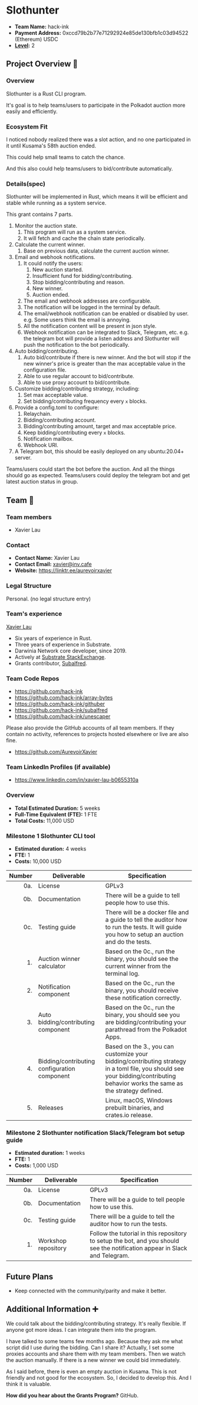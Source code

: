 # Slothunter

- **Team Name:** hack-ink
- **Payment Address:** 0xccd79b2b77e71292924e85de130bfb1c03d94522 (Ethereum) USDC
- **[Level](https://github.com/w3f/Grants-Program/tree/master#level_slider-levels):** 2

## Project Overview :page_facing_up:

### Overview

Slothunter is a Rust CLI program.

It's goal is to help teams/users to participate in the Polkadot auction more easily and efficiently.

### Ecosystem Fit

I noticed nobody realized there was a slot action, and no one participated in it until Kusama's 58th auction ended.

This could help small teams to catch the chance.

And this also could help teams/users to bid/contribute automatically.

### Details(spec)

Slothunter will be implemented in Rust, which means it will be efficient and stable while running as a system service.

This grant contains 7 parts.

1. Monitor the auction state.
   1. This program will run as a system service.
   2. It will fetch and cache the chain state periodically.
2. Calculate the current winner.
   1. Base on previous data, calculate the current auction winner.
3. Email and webhook notifications.
   1. It could notify the users:
      1. New auction started.
      2. Insufficient fund for bidding/contributing.
      3. Stop bidding/contributing and reason.
      4. New winner.
      5. Auction ended.
   2. The email and webhook addresses are configurable.
   3. The notification will be logged in the terminal by default.
   4. The email/webhook notification can be enabled or disabled by user. e.g. Some users think the email is annoying.
   5. All the notification content will be present in json style.
   6. Webhook notification can be integrated to Slack, Telegram, etc. e.g. the telegram bot will provide a listen address and Slothunter will push the notification to the bot periodically.
4. Auto bidding/contributing.
   1. Auto bid/contribute if there is new winner. And the bot will stop if the new winner's price is greater than the max acceptable value in the configuration file.
   2. Able to use regular account to bid/contribute.
   3. Able to use proxy account to bid/contribute.
5. Customize bidding/contributing strategy, including:
   1. Set max acceptable value.
   2. Set bidding/contributing frequency every `x` blocks.
6. Provide a config.toml to configure:
   1. Relaychain.
   2. Bidding/contributing account.
   3. Bidding/contributing amount, target and max acceptable price.
   4. Keep bidding/contributing every `x` blocks.
   5. Notification mailbox.
   6. Webhook URI.
7. A Telegram bot, this should be easily deployed on any ubuntu:20.04+ server.

Teams/users could start the bot before the auction. And all the things should go as expected.
Teams/users could deploy the telegram bot and get latest auction status in group.

## Team :busts_in_silhouette:

### Team members

- Xavier Lau

### Contact

- **Contact Name:** Xavier Lau
- **Contact Email:** xavier@inv.cafe
- **Website:** https://linktr.ee/aurevoirxavier

### Legal Structure

Personal. (no legal structure entry)

### Team's experience

[Xavier Lau](https://github.com/AurevoirXavier)

- Six years of experience in Rust.
- Three years of experience in Substrate.
- Darwinia Network core developer, since 2019.
- Actively at [Substrate StackExchange](https://substrate.stackexchange.com/users/251/aurevoirxavier).
- Grants contributor, [Subalfred](https://github.com/hack-ink/subalfred).

### Team Code Repos

- https://github.com/hack-ink
- https://github.com/hack-ink/array-bytes
- https://github.com/hack-ink/githuber
- https://github.com/hack-ink/subalfred
- https://github.com/hack-ink/unescaper

Please also provide the GitHub accounts of all team members.
If they contain no activity, references to projects hosted elsewhere or live are also fine.

- https://github.com/AurevoirXavier

### Team LinkedIn Profiles (if available)

- https://www.linkedin.com/in/xavier-lau-b0655310a

### Overview

- **Total Estimated Duration:** 5 weeks
- **Full-Time Equivalent (FTE):**  1 FTE
- **Total Costs:** 11,000 USD

### Milestone 1 Slothunter CLI tool

- **Estimated duration:** 4 weeks
- **FTE:**  1
- **Costs:** 10,000 USD

| Number | Deliverable                                  | Specification                                                                                                                                                                   |
| -----: | -------------------------------------------- | ------------------------------------------------------------------------------------------------------------------------------------------------------------------------------- |
|    0a. | License                                      | GPLv3                                                                                                                                                                           |
|    0b. | Documentation                                | There will be a guide to tell people how to use this.                                                                                                                           |
|    0c. | Testing guide                                | There will be a docker file and a guide to tell the auditor how to run the tests. It will guide you how to setup an auction and do the tests.                                   |
|     1. | Auction winner calculator                    | Based on the 0c., run the binary, you should see the current winner from the terminal log.                                                                                      |
|     2. | Notification component                       | Based on the 0c., run the binary, you should receive these notification correctly.                                                                                              |
|     3. | Auto bidding/contributing component          | Based on the 0c., run the binary, you should see you are bidding/contributing your parathread from the Polkadot Apps.                                                           |
|     4. | Bidding/contributing configuration component | Based on the 3., you can customize your bidding/contributing strategy in a toml file, you should see your bidding/contributing behavior works the same as the strategy defined. |
|     5. | Releases                                     | Linux, macOS, Windows prebuilt binaries, and crates.io release.                                                                                                                 |

### Milestone 2 Slothunter notification Slack/Telegram bot setup guide

- **Estimated duration:** 1 weeks
- **FTE:**  1
- **Costs:** 1,000 USD

| Number | Deliverable         | Specification                                                                                                              |
| -----: | ------------------- | -------------------------------------------------------------------------------------------------------------------------- |
|    0a. | License             | GPLv3                                                                                                                      |
|    0b. | Documentation       | There will be a guide to tell people how to use this.                                                                      |
|    0c. | Testing guide       | There will be a guide to tell the auditor how to run the tests.                                                            |
|     1. | Workshop repository | Follow the tutorial in this repository to setup the bot, and you should see the notification appear in Slack and Telegram. |

## Future Plans

- Keep connected with the community/parity and make it better.

## Additional Information :heavy_plus_sign:

We could talk about the bidding/contributing strategy. It's really flexible. If anyone got more ideas. I can integrate them into the program.

I have talked to some teams few months ago. Because they ask me what script did I use during the bidding. Can I share it?
Actually, I set some proxies accounts and share them with my team members. Then we watch the auction manually. If there is a new winner we could bid immediately.

As I said before, there is even an empty auction in Kusama. This is not friendly and not good for the ecosystem. So, I decided to develop this. And I think it is valuable.

**How did you hear about the Grants Program?** GitHub.
